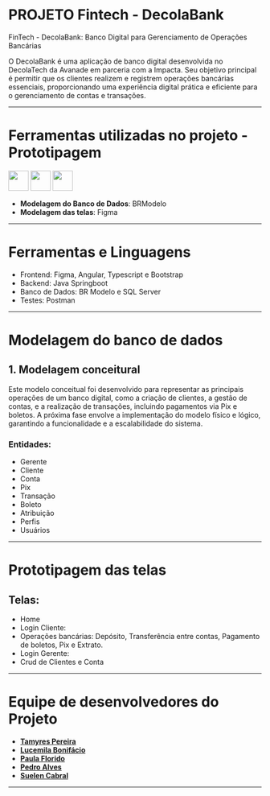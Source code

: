 # PROJETO Fintech - DecolaBank #

FinTech - DecolaBank: Banco Digital para Gerenciamento de Operações Bancárias

O DecolaBank é uma aplicação de banco digital desenvolvida no DecolaTech da Avanade em parceria com a Impacta. 
Seu objetivo principal é permitir que os clientes realizem e registrem operações bancárias essenciais, proporcionando uma experiência digital prática e eficiente para o gerenciamento de contas e transações.

--------------------------------------------

# Ferramentas utilizadas no projeto  - Prototipagem #
<img loading="lazy" src="https://cdn.jsdelivr.net/gh/devicons/devicon@latest/icons/figma/figma-original.svg" width="40" height="40"/>       <img loading="lazy" src="https://cdn.jsdelivr.net/gh/devicons/devicon@latest/icons/vscode/vscode-original.svg" width="40" height="40"/>        <img loading="lazy" src="https://cdn.jsdelivr.net/gh/devicons/devicon@latest/icons/canva/canva-original.svg" width="40" height="40"/>

- **Modelagem do Banco de Dados**: BRModelo
- **Modelagem das telas**: Figma
  
------------------------------------------

# Ferramentas e Linguagens #

- Frontend: Figma, Angular, Typescript e Bootstrap
- Backend: Java Springboot
- Banco de Dados: BR Modelo e SQL Server
- Testes: Postman

------------------------------------------

# Modelagem do banco de dados # 

## 1. Modelagem conceitural 
Este modelo conceitual foi desenvolvido para representar as principais operações de um banco digital, como a criação de clientes, a gestão de contas, e a realização de transações, incluindo pagamentos via Pix e boletos. A próxima fase envolve a implementação do modelo físico e lógico, garantindo a funcionalidade e a escalabilidade do sistema.

### Entidades:
- Gerente
- Cliente
- Conta
- Pix
- Transação
- Boleto
- Atribuição
- Perfis
- Usuários

------------------------------------------

# Prototipagem das telas # 

## Telas:
- Home
- Login Cliente:
- Operações bancárias: Depósito, Transferência entre contas, Pagamento de boletos, Pix e Extrato.
- Login Gerente:
- Crud de Clientes e Conta

------------------------------------------

# Equipe de desenvolvedores do Projeto #

- **[Tamyres Pereira](https://github.com/TamyresPereiraSilva)**
- **[Lucemila Bonifácio](https://github.com/LucemilaBonifacio)**
- **[Paula Florido](https://github.com/paulagvp)**
- **[Pedro Alves](https://github.com/Peu0508)**
- **[Suelen Cabral](https://github.com/SueeCabral)**


---



